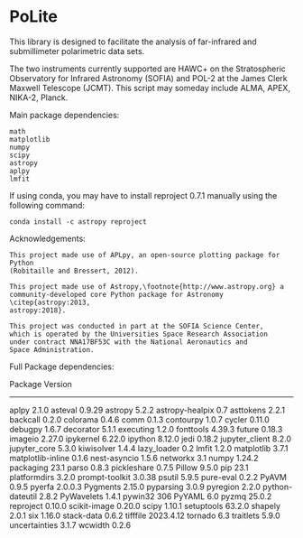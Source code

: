 # PoLite
This library is designed to facilitate the analysis of far-infrared and 
submillimeter polarimetric data sets. 

The two instruments currently supported are HAWC+ on the Stratospheric 
Observatory for Infrared Astronomy (SOFIA) and POL-2 at the James Clerk Maxwell
Telescope (JCMT). This script may someday include ALMA, APEX, NIKA-2, Planck.

Main package dependencies:
    
    math
    matplotlib
    numpy
    scipy
    astropy
    aplpy
    lmfit

If using conda, you may have to install reproject 0.7.1 manually using the
following command:
    
    conda install -c astropy reproject

Acknowledgements:
    
    This project made use of APLpy, an open-source plotting package for Python
    (Robitaille and Bressert, 2012).
    
    This project made use of Astropy,\footnote{http://www.astropy.org} a 
    community-developed core Python package for Astronomy \citep{astropy:2013, 
    astropy:2018}.
    
    This project was conducted in part at the SOFIA Science Center,
    which is operated by the Universities Space Research Association 
    under contract NNA17BF53C with the National Aeronautics and 
    Space Administration.
    
Full Package dependencies: 

Package           Version
----------------- ---------
aplpy             2.1.0
asteval           0.9.29
astropy           5.2.2
astropy-healpix   0.7
asttokens         2.2.1
backcall          0.2.0
colorama          0.4.6
comm              0.1.3
contourpy         1.0.7
cycler            0.11.0
debugpy           1.6.7
decorator         5.1.1
executing         1.2.0
fonttools         4.39.3
future            0.18.3
imageio           2.27.0
ipykernel         6.22.0
ipython           8.12.0
jedi              0.18.2
jupyter_client    8.2.0
jupyter_core      5.3.0
kiwisolver        1.4.4
lazy_loader       0.2
lmfit             1.2.0
matplotlib        3.7.1
matplotlib-inline 0.1.6
nest-asyncio      1.5.6
networkx          3.1
numpy             1.24.2
packaging         23.1
parso             0.8.3
pickleshare       0.7.5
Pillow            9.5.0
pip               23.1
platformdirs      3.2.0
prompt-toolkit    3.0.38
psutil            5.9.5
pure-eval         0.2.2
PyAVM             0.9.5
pyerfa            2.0.0.3
Pygments          2.15.0
pyparsing         3.0.9
pyregion          2.2.0
python-dateutil   2.8.2
PyWavelets        1.4.1
pywin32           306
PyYAML            6.0
pyzmq             25.0.2
reproject         0.10.0
scikit-image      0.20.0
scipy             1.10.1
setuptools        63.2.0
shapely           2.0.1
six               1.16.0
stack-data        0.6.2
tifffile          2023.4.12
tornado           6.3
traitlets         5.9.0
uncertainties     3.1.7
wcwidth           0.2.6